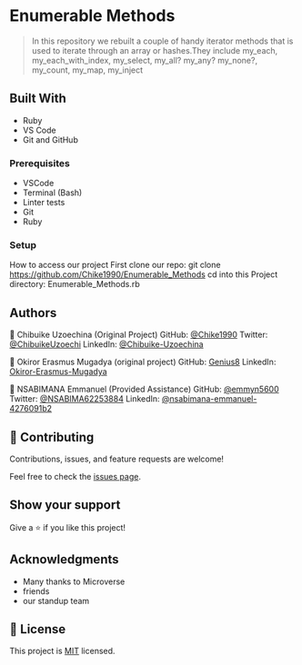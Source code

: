 # Enumerable Methods

> In this repository we rebuilt a couple of handy iterator methods that is used to iterate through an array or hashes.They include my_each, my_each_with_index, my_select, my_all? my_any? my_none?, my_count, my_map, my_inject

## Built With

- Ruby
- VS Code
- Git and GitHub
### Prerequisites

- VSCode
- Terminal (Bash)
- Linter tests
- Git
- Ruby

### Setup

How to access our project
First clone our repo: git clone https://github.com/Chike1990/Enumerable_Methods
cd into this Project directory: Enumerable_Methods.rb

## Authors

👤 Chibuike Uzoechina (Original Project)
GitHub: [@Chike1990](https://github.com/Chike1990)
Twitter: [@ChibuikeUzoechi]()
LinkedIn: [@Chibuike-Uzoechina]()

👤 Okiror Erasmus Mugadya (original project)
GitHub: [Genius8](https://github.com/Genius8)
LinkedIn: [Okiror-Erasmus-Mugadya]()

👤 NSABIMANA Emmanuel (Provided Assistance)
GitHub: [@emmyn5600](https://github.com/@emmyn5600)
Twitter: [@NSABIMA62253884]()
LinkedIn: [@nsabimana-emmanuel-4276091b2]()

## 🤝 Contributing

Contributions, issues, and feature requests are welcome!

Feel free to check the [issues page](https://github.com/Chike1990/Enumerable_Methods/issues).

## Show your support

Give a ⭐️ if you like this project!

## Acknowledgments

- Many thanks to Microverse
- friends
- our standup team

## 📝 License

This project is [MIT](./MIT.md) licensed.
